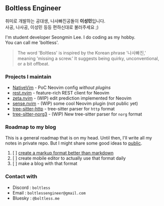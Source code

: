 ## Boltless Engineer

취미로 개발하는 공대생, 나사빠진공돌이 **이성민**입니다.\
사공, 나사공, 이성민 등등 편하신대로 불러주세요 ;)

I'm student developer Seongmin Lee. I do coding as my hobby.\
You can call me 'boltless'.

> The word 'Boltless' is inspired by the Korean phrase '나사빠진,' meaning 'missing a screw.' It suggests being quirky, unconventional, or a bit offbeat.

### Projects I maintain

- [NativeVim](https://github.com/boltlessengineer/NativeVim) - PoC Neovim config *without plugins*
- [rest.nvim](https://github.com/rest-nvim/rest.nvim) - feature-rich REST client for Neovim
- [zeta.nvim](https://github.com/boltlessengineer/zeta.nvim) - (WIP) edit prediction implemented for Neovim
- [sense.nvim](https://github.com/boltlessengineer/sense.nvim) - (WIP) some cool Neovim plugin (not public yet)
- [tree-sitter-http](https://github.com/rest-nvim/tree-sitter-http) - tree-sitter parser for `http` format
- [tree-sitter-norg3](https://github.com/tree-sitter-norg3) - (WIP) New tree-sitter parser for `norg` format

### Roadmap to my blog

This is a general roadmap that is on my head.
Until then, I'll write all my notes in private repo.
But I might share some good ideas to [public](https://boltlessengineer.github.io/).

1. [ ] [create a markup format better than markdown](https://github.com/nvim-neorg/norg-specs)
2. [ ] create mobile editor to actually use that format daily
3. [ ] make a blog with that format

### Contact with

- Discord : `boltless`
- Email : `boltlessengineer@gmail.com`
- Bluesky : `@boltless.me`
